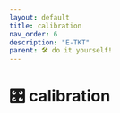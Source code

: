 ```yaml
---
layout: default
title: calibration
nav_order: 6
description: "E-TKT"
parent: 🛠️ do it yourself!
---
```


# 🎛️ calibration
